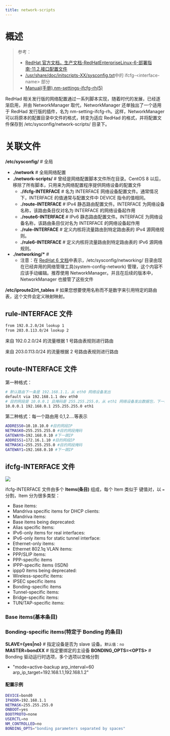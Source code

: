 ```yaml
---
title: network-scripts
---
```


# 概述

> 参考：
>
> - [RedHat 官方文档，生产文档-RedHatEnterpriseLinux-6-部署指南-11.2.接口配置文件](https://access.redhat.com/documentation/en-us/red_hat_enterprise_linux/6/html/deployment_guide/s1-networkscripts-interfaces)
> - [/usr/share/doc/initscripts-XX/sysconfig.txt](https://github.com/OpenMandrivaSoftware/initscripts/blob/master/sysconfig.txt)中的 ifcfg-\<interface-name> 部分
> - [Manual(手册),nm-settings-ifcfg-rh(5)](https://networkmanager.dev/docs/api/latest/nm-settings-ifcfg-rh.html)

RedHad 相关发行版的网络配置通过一系列脚本实现，随着时代的发展，已经逐渐启用，并由 NetworkManager 取代，NetworkManager 还单独出了一个适用于 RedHad 发行版的插件，名为 nm-setting-ifcfg-rh。这样，NetworkManager 可以将原本的配置目录中文件的格式，转变为适应 RedHad 的格式，并将配置文件保存到 /etc/sysconfig/network-scripts/ 目录下。

# 关联文件

**/etc/sysconfig/** # 全局

- **./network** # 全局网络配置
- **./network-scripts/** # 曾经是网络配置脚本文件所在目录。CentOS 8 以后，移除了所有脚本，只用来为网络配置程序提供网络设备的配置文件
  - **./ifcfg-INTERFACE** # 名为 INTERFACE 网络设备配置文件。通常情况下，INTERFACE 的值通常与配置文件中 DEVICE 指令的值相同。
  - **./route-INTERFACE** # IPv4 静态路由配置文件。INTERFACE 为网络设备名称，该路由条目仅对名为 INTERFACE 的网络设备起作用
  - **./route6-INTERFACE** # IPv6 静态路由配置文件。INTERFACE 为网络设备名称，该路由条目仅对名为 INTERFACE 的网络设备起作用
  - **./rule-INTERFACE** # 定义内核将流量路由到特定路由表的 IPv4 源网络规则。
  - **./rule6-INTERFACE** # 定义内核将流量路由到特定路由表的 IPv6 源网络规则。
- **./networking/\*** #
  - 注意：在 [RedHat 6 文档](https://access.redhat.com/documentation/en-us/red_hat_enterprise_linux/6/html/deployment_guide/ch-network_interfaces#s1-networkscripts-files)中表示，/etc/sysconfig/networking/ 目录由现在已经弃用的网络管理工具(system-config-network) 管理，这个内容不应该手动编辑。推荐使用 NetworkManager。并且在后续的版本中， NetworkManager 也接管了这些文件

**/etc/iproute2/rt_tables** # 如果您想要使用名称而不是数字来引用特定的路由表，这个文件会定义映射映射。

## rule-INTERFACE 文件

```bash
from 192.0.2.0/24 lookup 1
from 203.0.113.0/24 lookup 2
```

来自 192.0.2.0/24 的流量根据 1 号路由表规则进行路由

来自 203.0.113.0/24 的流量根据 2 号路由表规则进行路由

## route-INTERFACE 文件

第一种格式：

```bash
# 默认路由下一条是 192.168.1.1，从 eth0 网络设备发出
default via 192.168.1.1 dev eth0
# 目的网段是 10.0.0.1 且掩码是 255.255.255.0，从 eth1 网络设备发出数据包，下一跳为 192.168.0.1
10.0.0.1 192.168.0.1 255.255.255.0 eth1
```

第二种格式：每一个路由用 0,1,2....等表示

```bash
ADDRESS0=10.10.10.0 #目的网段IP
NETMASK0=255.255.255.0 #目的网段掩码
GATEWAY0=192.168.0.10 #下一跳IP
ADDRESS1=172.16.1.10 #目的网段IP
NETMASK1=255.255.255.0 #目的网段掩码
GATEWAY1=192.168.0.10 #下一跳IP
```

## ifcfg-INTERFACE 文件

![](https://notes-learning.oss-cn-beijing.aliyuncs.com/ggdfnf/1616165813293-bc7fde9f-4810-4fc8-b6b8-67282aaef73d.jpeg)

ifcfg-INTERFACE 文件由多个 **Items(条目)** 组成，每个 Item 类似于 键值对，以 `=` 分割，Item 分为很多类型：

- Base items:
- Mandriva specific items for DHCP clients:
- Mandriva items:
- Base items being deprecated:
- Alias specific items:
- IPv6-only items for real interfaces:
- IPv6-only items for static tunnel interface:
- Ethernet-only items:
- Ethernet 802.1q VLAN items:
- PPP/SLIP items:
- PPP-specific items
- IPPP-specific items (ISDN)
- ippp0 items being deprecated:
- Wireless-specific items:
- IPSEC specific items
- Bonding-specific items
- Tunnel-specific items:
- Bridge-specific items:
- TUN/TAP-specific items:

### Base items(基本条目)

### Bonding-specific items(特定于 Bonding 的条目)

**SLAVE={yes|no}** # 指定设备是否为 slave 设备。`默认值：no`
**MASTER=bondXX** # 指定要绑定的主设备
**BONDING_OPTS=\<OPTS>** # Bonding 驱动运行时选项，多个选项以空格分割

- "mode=active-backup arp_interval=60 arp_ip_target=192.168.1.1,192.168.1.2"

#### 配置示例

```bash
DEVICE=bond0
IPADDR=192.168.1.1
NETMASK=255.255.255.0
ONBOOT=yes
BOOTPROTO=none
USERCTL=no
NM_CONTROLLED=no
BONDING_OPTS="bonding parameters separated by spaces"
```
